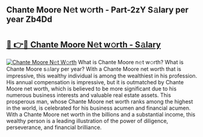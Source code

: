 ## Chante Moore N𝚎t w𝚘rth - Part-2zY S𝚊lary per year Zb4Dd

# <h2><a href="http://gc48hx.nevu.top/?p=Chante+Moore">🔗 👉🔴 Chante Moore N𝚎t w𝚘rth - S𝚊lary</a></h2>

[![Chante Moore N𝚎t W𝚘rth](https://i.imgur.com/Oavwk0R.jpeg)](http://gc48hx.nevu.top/?p=Chante+Moore)
What is Chante Moore n𝚎t w𝚘rth? What is Chante Moore s𝚊lary per year?
With a Chante Moore net worth that is impressive, this wealthy individual is among the wealthiest in his profession. His annual compensation is impressive, but it is outmatched by Chante Moore net worth, which is believed to be more significant due to his numerous business interests and valuable real estate assets. This prosperous man, whose Chante Moore net worth ranks among the highest in the world, is celebrated for his business acumen and financial acumen. With a Chante Moore net worth in the billions and a substantial income, this wealthy person is a leading illustration of the power of diligence, perseverance, and financial brilliance.
